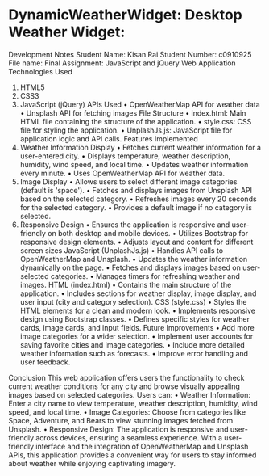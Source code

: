 # DynamicWeatherWidget: Desktop Weather Widget:


Development Notes
Student Name: Kisan Rai
Student Number: c0910925
File name: Final Assignment: JavaScript and jQuery Web Application
Technologies Used
1. HTML5
2. CSS3
3. JavaScript (jQuery)
APIs Used
• OpenWeatherMap API for weather data
• Unsplash API for fetching images
File Structure
• index.html: Main HTML file containing the structure of the application.
• style.css: CSS file for styling the application.
• UnplashJs.js: JavaScript file for application logic and API calls.
Features Implemented
1. Weather Information Display
• Fetches current weather information for a user-entered city.
• Displays temperature, weather description, humidity, wind speed, and local time.
• Updates weather information every minute.
• Uses OpenWeatherMap API for weather data.
2. Image Display
• Allows users to select different image categories (default is 'space').
• Fetches and displays images from Unsplash API based on the selected category.
• Refreshes images every 20 seconds for the selected category.
• Provides a default image if no category is selected.
3. Responsive Design
• Ensures the application is responsive and user-friendly on both desktop and mobile devices.
• Utilizes Bootstrap for responsive design elements.
• Adjusts layout and content for different screen sizes
JavaScript (UnplashJs.js)
• Handles API calls to OpenWeatherMap and Unsplash.
• Updates the weather information dynamically on the page.
• Fetches and displays images based on user-selected categories.
• Manages timers for refreshing weather and images.
HTML (index.html)
• Contains the main structure of the application.
• Includes sections for weather display, image display, and user input (city and category selection).
CSS (style.css)
• Styles the HTML elements for a clean and modern look.
• Implements responsive design using Bootstrap classes.
• Defines specific styles for weather cards, image cards, and input fields.
Future Improvements
• Add more image categories for a wider selection.
• Implement user accounts for saving favorite cities and image categories.
• Include more detailed weather information such as forecasts.
• Improve error handling and user feedback.


Conclusion
This web application offers users the functionality to check current weather conditions for any city and 
browse visually appealing images based on selected categories. Users can:
• Weather Information: Enter a city name to view temperature, weather description, humidity, wind 
speed, and local time.
• Image Categories: Choose from categories like Space, Adventure, and Bears to view stunning 
images fetched from Unsplash.
• Responsive Design: The application is responsive and user-friendly across devices, ensuring a 
seamless experience.
With a user-friendly interface and the integration of OpenWeatherMap and Unsplash APIs, this application 
provides a convenient way for users to stay informed about weather while enjoying captivating imagery.